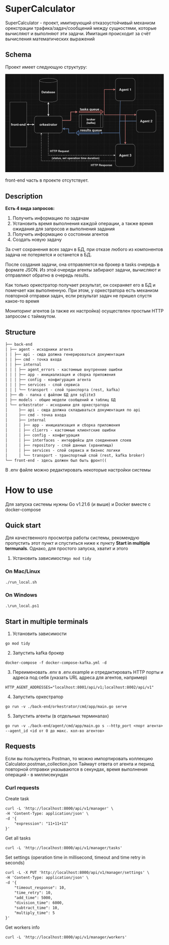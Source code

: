 # SuperCalculator

SuperCalculator - проект, имитирующий отказоустойчивый
механизм орекстрации трафика/задач/сообщений между сущностями, 
которые вычисляют и выполняют эти задачи. Имитация происходит за счёт
вычисления математических выражений

## Schema
Проект имеет следующую структуру:

![img.png](img.png)

front-end часть в проекте отсутствует.

## Description

**Есть 4 вида запросов:**
1. Получить информацию по задачам
2. Установить время выполнения каждой операции, 
а также время ожидания для запросов и выполнения задания
3. Получить информацию о состоянии агентов
4. Создать новую задачу

За счет сохранения всех задач в БД, 
при отказе любого из компонентов задача не потеряется и останется в БД.

После создания задачи, она отправляется на брокер в tasks очередь в формате JSON. 
Из этой очереди агенты забирают задачи, вычисляют и отправляют обратно в очередь results.

Как только оркестратор получает результат, он сохраняет его в БД и помечает как выполненную. 
При этом, у оркестратора есть механизм повторной отправки задач, если результат задач не пришел спустя какое-то время

Мониторинг агентов (а также их настройка) осуществлен простым HTTP запросом с таймаутом.

## Structure

```
├── back-end
│ ├── agent - исходники агента
│ │ ├── api - сюда должна генерироваться документация
│ │ ├── cmd - точка входа
│ │ ├── internal
│ │ │ ├── agent_errors - кастомные внутренние ошибки
│ │ │ ├── app - инициализация и сборка приложения
│ │ │ ├── config - конфигурация агента
│ │ │ ├── services - слой сервиса
│ │ │ └── transport - слой транспорта (rest, kafka)
│ ├── db - папка с файлом БД для sqlite3
│ ├── models - общие модели сообщений и таблиц БД
│ └── orkestrator - исходники для оркестратора
│     ├── api - сюда должна складываться документация по api
│     ├── cmd - точка входа
│     ├── internal
│     │ ├── app - инициализация и сборка приложения
│     │ ├── clierrs - кастомные клиентские ошибки
│     │ ├── config - конфигурация
│     │ ├── interfaces - интерфейсы для соединения слоев
│     │ ├── repository - слой данных (хранилища)
│     │ ├── services - слой сервиса и бизнес логики
│     │ └── transport - транспортный слой (rest, kafka broker)
└── front-end - здесь должен был быть фронт((
```

В .env файле можно редактировать некоторые настройки системы

# How to use

Для запуска системы нужны Go v1.21.6 (и выше) и Docker вместе с docker-compose

## Quick start

Для качественного просмотра работы системы, рекомендую пропустить этот пункт и спуститься ниже к пункту **Start in multiple termunals**. Однако, для простого запуска, хватит и этого

1. Установить зависимости``go mod tidy``

### On Mac/Linux

```
./run_local.sh
```

### On Windows

```
.\run_local.ps1
```

## Start in multiple terminals

1. Установить зависимости
```
go mod tidy
```
2. Запустить kafka брокер
```
docker-compose -f docker-compose-kafka.yml -d
```
3. Переименовать .env в .env.example и отредактировать HTTP порты и адреса под себя (указать URL адреса для агентов, например)
```
HTTP_AGENT_ADDRESSES="localhost:8001/api/v1;localhost:8002/api/v1"
```
4. Запустить оркестратор
```
go run -v ./back-end/orkestrator/cmd/app/main.go serve
```
5. Запустить агенты (в отдельных терминалах)
```
go run -v ./back-end/agent/cmd/app/main.go s --http_port <порт агента> --agent_id <id от 0 до макс. кол-во агентов>
```

## Requests

Если вы пользуетесь Postman, то можно импортировать коллекцию Calculator.postman_collection.json
Таймаут ответа от агента и период повторной отправки указываются в секундах, время выполнения операций - в миллисекундах

### Curl requests
Create task
```
curl -L 'http://localhost:8000/api/v1/manager' \
-H 'Content-Type: application/json' \
-d '{
    "expression": "11+11+11"
}'
```
Get all tasks
```
curl -L 'http://localhost:8000/api/v1/manager/tasks'
```
Set settings (operation time in millisecond, timeout and time retry in seconds)
```
curl -L -X PUT 'http://localhost:8000/api/v1/manager/settings' \
-H 'Content-Type: application/json' \
-d '{
    "timeout_response": 10,
    "time_retry": 10,
    "add_time": 5000,
    "division_time": 6000,
    "subtract_time": 10,
    "multiply_time": 5
}'
```
Get workers info
```
curl -L 'http://localhost:8000/api/v1/manager/workers'
```